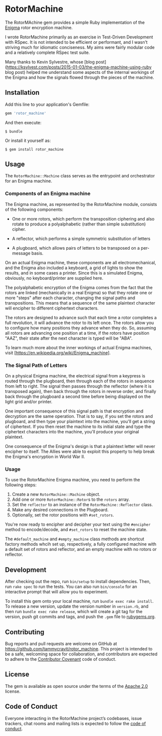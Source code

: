 # RotorMachine

The RotorMAchine gem provides a simple Ruby implementation of the [Enigma](https://en.wikipedia.org/wiki/Enigma_machine) rotor encryption machine.

I wrote RotorMachine primarily as an exercise in Test-Driven Development with RSpec. It is not intended to be efficient or performant, and I wasn't striving much for idiomatic conciseness. My aims were fairly modular code and a relatively complete RSpec test suite.

Many thanks to Kevin Sylvestre, whose [blog post](https://ksylvest.com/posts/2015-01-03/the-enigma-machine-using-ruby blog post) helped me understand some aspects of the internal workings of the Enigma and how the signals flowed through the pieces of the machine.

## Installation

Add this line to your application's Gemfile:

```ruby
gem 'rotor_machine'
```

And then execute:

    $ bundle

Or install it yourself as:

    $ gem install rotor_machine

## Usage

The `RotorMachine::Machine` class serves as the entrypoint and orchestrator for an Enigma machine.
  
### Components of an Enigma machine
  
The Enigma machine, as represented by the RotorMachine module, consists
of the following components:
  
* One or more rotors, which perform the transposition ciphering and also
  rotate to produce a polyalphabetic (rather than simple substitution)
  cipher.
  
* A reflector, which performs a simple symmetric substitution of letters
  
* A plugboard, which allows pairs of letters to be transposed on a
  per-message basis.
  
On an actual Enigma machine, these components are all electromechanical,
and the Enigma also included a keyboard, a grid of lights to show the
results, and in some cases a printer. Since this is a simulated Enigma,
obviously, no keyboard/printer are supplied here.
  
The polyalphabetic encryption of the Enigma comes from the fact that the
rotors are linked (mechanically in a real Enigma) so that they rotate
one or more "steps" after each character, changing the signal paths and
transpositions. This means that a sequence of the same plaintext character
will encipher to different ciphertext characters.
  
The rotors are designed to advance such that each time a rotor completes
a full revolution, it will advance the rotor to its left once. The rotors
allow you to configure how many positions they advance when they do. So,
assuming all rotors are advancing one position at a time, if the rotors
have position "AAZ", their state after the next character is typed will
be "ABA".
  
To learn much more about the inner workings of actual Enigma machines,
visit [https://en.wikipedia.org/wiki/Enigma_machine].
  
###  The Signal Path of Letters
  
On a physical Enigma machine, the electrical signal from a keypress is
routed through the plugboard, then through each of the rotors in sequence
from left to right. The signal then passes through the reflector (where it
is transposed again), then back through the rotors in reverse order, and 
finally back through the plugboard a second time before being displayed on
the light grid and/or printer.
  
One important consequence of this signal path is that encryption and
decryption are the same operation. That is to say, if you set the rotors
and plugboard, and then type your plaintext into the machine, you'll get
a string of ciphertext. If you then reset the machine to its initial state
and type the ciphertext characters into the machine, you'll produce your
original plaintext.
  
One consequence of the Enigma's design is that a plaintext letter will
never encipher to itself. The Allies were able to exploit this property
to help break the Enigma's encryption in World War II.
  
### Usage

To use the RotorMachine Enigma machine, you need to perform the following
steps:
  
1. Create a new `RotorMachine::Machine` object.
2. Add one or more `RotorMachine::Rotor`s  to the `rotors` array.
3. Set the `reflector` to an instance of the `RotorMachine::Reflector` class.
4. Make any desired connections in the Plugboard.
5. Optionally, set the rotor positions with `#set_rotors`.
  
You're now ready to encipher and decipher your text using the `#encipher`
method to encode/decode, and `#set_rotors` to reset the machine state.
  
The `#default_machine` and `#empty_machine` class methods are shortcut
factory methods whcih set up, respectively, a fully configured machine 
with a default set of rotors and reflector, and an empty machine with
no rotors or reflector.

## Development

After checking out the repo, run `bin/setup` to install dependencies. Then, run `rake spec` to run the tests. You can also run `bin/console` for an interactive prompt that will allow you to experiment.

To install this gem onto your local machine, run `bundle exec rake install`. To release a new version, update the version number in `version.rb`, and then run `bundle exec rake release`, which will create a git tag for the version, push git commits and tags, and push the `.gem` file to [rubygems.org](https://rubygems.org).

## Contributing

Bug reports and pull requests are welcome on GitHub at https://github.com/tammycravit/rotor_machine. This project is intended to be a safe, welcoming space for collaboration, and contributors are expected to adhere to the [Contributor Covenant](http://contributor-covenant.org) code of conduct.

## License

The gem is available as open source under the terms of the [Apache 2.0](https://www.apache.org/licenses/LICENSE-2.0) license.

## Code of Conduct

Everyone interacting in the RotorMachine project’s codebases, issue trackers, chat rooms and mailing lists is expected to follow the [code of conduct](https://github.comtammycravitrotor_machine/blob/master/CODE_OF_CONDUCT.md).
